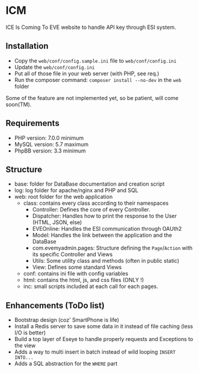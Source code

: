 # ICM
ICE Is Coming To EVE website to handle API key through ESI system.

## Installation
+ Copy the ``web/conf/config.sample.ini`` file to ``web/conf/config.ini``
+ Update the ``web/conf/config.ini``
+ Put all of those file in your web server (with PHP, see req.)
+ Run the composer command: ``composer install --no-dev`` in the ``web`` folder

Some of the feature are not implemented yet, so be patient, will come soon(TM).

## Requirements
+ PHP version: 7.0.0 minimum
+ MySQL version: 5.7 maximum
+ PhpBB version: 3.3 minimum

## Structure
+ base: folder for DataBase documentation and creation script
+ log: log folder for apache/nginx and PHP and SQL
+ web: root folder for the web application
  + class: contains every class according to their namespaces
    + Controller: Defines the core of every Controller.
    + Dispatcher: Handles how to print the response to the User (HTML, JSON, else)
    + EVEOnline: Handles the ESI communication through OAUth2
    + Model: Handles the link between the application and the DataBase
    + com.evemyadmin.pages: Structure defining the ``Page``/``Action`` with its specific Controller and Views
    + Utils: Some utility class and methods (often in public static)
    + View: Defines some standard Views
  + conf: contains ini file with config variables
  + html: contains the html, js, and css files (ONLY !)
  + inc: small scripts included at each call for each pages.

## Enhancements (ToDo list)
+ Bootstrap design (coz' SmartPhone is life)
+ Install a Redis server to save some data in it instead of file caching (less I/O is better)
+ Build a top layer of Eseye to handle properly requests and Exceptions to the view
+ Adds a way to multi insert in batch instead of wild looping ``INSERT INTO...``
+ Adds a SQL abstraction for the ``WHERE`` part
